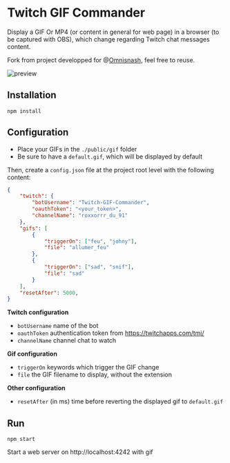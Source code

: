 # Twitch GIF Commander

Display a GIF Or MP4 (or content in general for web page) in a browser (to be captured with OBS), which change regarding Twitch chat messages content.

Fork from project developped for @[Omnisnash](https://github.com/omnisnash/twitch-gif-commander), feel free to reuse.

![preview](./doc/preview.gif)

## Installation

````
npm install
````

## Configuration

- Place your GIFs in the `./public/gif` folder
- Be sure to have a `default.gif`, which will be displayed by default

Then, create a `config.json` file at the project root level with the following content:

````json
{
    "twitch": {
        "botUsername": "Twitch-GIF-Commander",
        "oauthToken": "<your_token>",
        "channelName": "roxxorrr_du_91"
    },
    "gifs": [
        {
            "triggerOn": ["feu", "johny"],
            "file": "allumer_feu"
        },
        {
            "triggerOn": ["sad", "snif"],
            "file": "sad"
        }
    ],
    "resetAfter": 5000,
}
````

**Twitch configuration**

- `botUsername` name of the bot
- `oauthToken` authentication token from https://twitchapps.com/tmi/
- `channelName` channel chat to watch

**Gif configuration**

- `triggerOn` keywords which trigger the GIF change
- `file` the GIF filename to display, without the extension

**Other configuration**

- `resetAfter` (in ms) time before reverting the displayed gif to `default.gif`

## Run

````
npm start
````

Start a web server on http://localhost:4242 with gif